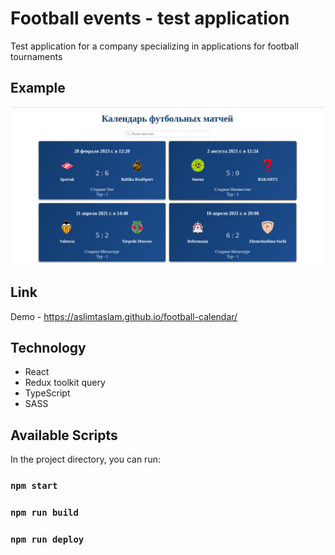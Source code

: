 # Football events - test application

Test application for a company specializing in applications for football tournaments

## Example

![Example](https://github.com/AslimTaslam/football-calendar/blob/main/quickExample.png "Fotball calendar")

## Link

Demo - https://aslimtaslam.github.io/football-calendar/

## Technology

- React
- Redux toolkit query
- TypeScript
- SASS

## Available Scripts

In the project directory, you can run:

### `npm start`

### `npm run build`

### `npm run deploy`
